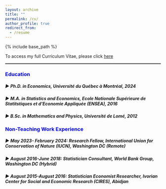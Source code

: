 ```yaml
---
layout: archive
title: ""
permalink: /cv/
author_profile: true
redirect_from:
  - /resume
---
```


{% include base_path %}
<!-- # <a href="http://avoumatsodo.github.io/files/CV_Komla.pdf" target="_blank">CV</a> -->


<!-- <hr style="border-top: 5px solid #8c8b8b; width:100%;"> -->

To access my full Curriculum Vitae, please click <a href="http://avoumatsodo.github.io/files/CV_Komla.pdf" target="_blank">here</a>

 <hr style="border-top: 2px solid #8c8b8b; width:100%;"> 
 
###  <span style="color:blue;"> Education </span>
##### ▶ Ph.D. in Economics, Université du Québec à Montréal, 2024
##### ▶ M.A.  in Statistics and Economics, Ecole Nationale Supérieure de Statitstiques et d'Economie Appliquée (ENSEA), 2016
##### ▶ B.Sc. in Mathematics and Physics, Université de Lomé, 2012

<!-- <hr style="border-top: 2px solid #8c8b8b; width:100%;"> -->
###  <span style="color:blue;"> Non-Teaching Work Experience </span>
##### ▶ May 2023- February 2024: Research Fellow, International Union for Conservation of Nature (IUCN), Washington DC (Remote)
 <!--  * Duties included: Collaboration with a team of researchers to conduct extensive research on the topic of structural change and its implications for biodiversity conservation.
   * Supervisor: Juha Siikamäki -->

##### ▶ August 2016-June 2018: Statistician Consultant, World Bank Group, Washington DC (Hybrid)
  <!-- * Duties included: Ensuring data quality and accuracy while conducting data analysis and statistical modeling to support research and policy development.
 * Supervisor: Aly Sanoh -->

##### ▶ August 2015-August 2016: Statistician Economist Researcher, Ivorian Center for Social and Economic Research (CIRES), Abidjan 
 <!--  * Duties included: Analyzing data, reviewing scientific literature, and synthesizing findings to contribute to the understanding of the structural transformation differences between South Korea and Côte d'Ivoire. -->

 

  
    
  

